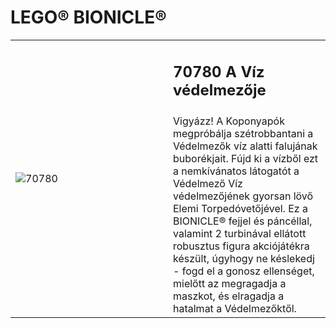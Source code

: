 # LEGO® BIONICLE®

<table width="100%">
<tr>
<td rowspan="2" width="50%"><img alt="70780" src="https://www.lego.com/cdn/cs/catalog/assets/bltc1b1904a573584e4/1/LEGO_70780_box1_in_1488.png"></td>
<td><h2>70780 A Víz védelmezője</h2></td>
</tr>
<tr>
<td>Vigyázz! A Koponyapók megpróbálja szétrobbantani a Védelmezők víz alatti falujának buborékjait. Fújd ki a vízből ezt a nemkívánatos látogatót a Védelmező Víz védelmezőjének gyorsan lövő Elemi Torpedóvetőjével. Ez a BIONICLE® fejjel és páncéllal, valamint 2 turbinával ellátott robusztus figura akciójátékra készült, úgyhogy ne késlekedj - fogd el a gonosz ellenséget, mielőtt az megragadja a maszkot, és elragadja a hatalmat a Védelmezőktől.</td>
</tr>
</table>